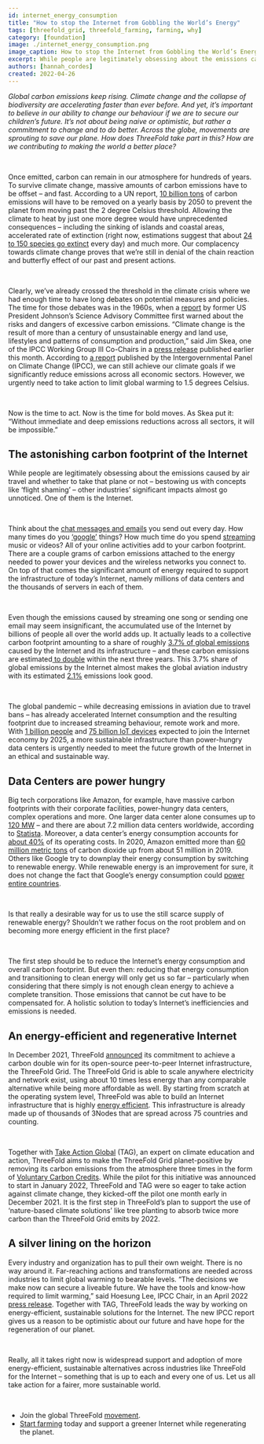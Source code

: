 ```yaml
---
id: internet_energy_consumption
title: "How to stop the Internet from Gobbling the World’s Energy"
tags: [threefold_grid, threefold_farming, farming, why]
category: [foundation]
image: ./internet_energy_consumption.png
image_caption: How to stop the Internet from Gobbling the World’s Energy
excerpt: While people are legitimately obsessing about the emissions caused by air travel, other industries’ significant climate impacts almost go unnoticed. One of them is the Internet. ThreeFold leads the way by working on energy-efficient, sustainable solutions for the Internet.
authors: [hannah_cordes]
created: 2022-04-26
---
```


*Global carbon emissions keep rising. Climate change and the collapse of biodiversity are accelerating faster than ever before. And yet, it’s important to believe in our ability to change our behaviour if we are to secure our children’s future. It’s not about being naive or optimistic, but rather a commitment to change and to do better. Across the globe, movements are sprouting to save our plane. How does ThreeFold take part in this? How are we contributing to making the world a better place?*  

<br/>

Once emitted, carbon can remain in our atmosphere for hundreds of years. To survive climate change, massive amounts of carbon emissions have to be offset – and fast. According to a UN report, [10 billion tons](https://www.technologyreview.com/2021/07/08/1027908/carbon-removal-hype-is-a-dangerous-distraction-climate-change/) of carbon emissions will have to be removed on a yearly basis by 2050 to prevent the planet from moving past the 2 degree Celsius threshold. Allowing the climate to heat by just one more degree would have unprecedented consequences – including the sinking of islands and coastal areas, accelerated rate of extinction (right now, estimations suggest that about [24 to 150 species go extinct](https://e360.yale.edu/features/global_extinction_rates_why_do_estimates_vary_so_wildly) every day) and much more. Our complacency towards climate change proves that we’re still in denial of the chain reaction and butterfly effect of our past and present actions.

<br/>

Clearly, we’ve already crossed the threshold in the climate crisis where we had enough time to have long debates on potential measures and policies. The time for those debates was in the 1960s, when a [report](https://www.climatefiles.com/climate-change-evidence/presidents-report-atmospher-carbon-dioxide/) by former US President Johnson’s Science Advisory Committee first warned about the risks and dangers of excessive carbon emissions. “Climate change is the result of more than a century of unsustainable energy and land use, lifestyles and patterns of consumption and production,” said Jim Skea, one of the IPCC Working Group III Co-Chairs in a [press release](https://www.enviro.or.id/2022/04/ipcc-press-release/) published earlier this month. According to [a report](https://www.ipcc.ch/report/sixth-assessment-report-working-group-3/) published by the Intergovernmental Panel on Climate Change (IPCC), we can still achieve our climate goals if we significantly reduce emissions across all economic sectors. However, we urgently need to take action to limit global warming to 1.5 degrees Celsius.

<br/>

Now is the time to act. Now is the time for bold moves. As Skea put it: “Without immediate and deep emissions reductions across all sectors, it will be impossible.”

## The astonishing carbon footprint of the Internet

While people are legitimately obsessing about the emissions caused by air travel and whether to take that plane or not – bestowing us with concepts like ‘flight shaming’ – other industries’ significant impacts almost go unnoticed. One of them is the Internet.

<br/>

Think about the [chat messages and emails](https://carbonliteracy.com/the-carbon-cost-of-an-email/) you send out every day. How many times do you [‘google’](https://www.fastcompany.com/90171268/internet_impact_visualized) things? How much time do you spend [streaming](https://www.carbontrust.com/resources/carbon-impact-of-video-streaming) music or videos? All of your online activities add to your carbon footprint. There are a couple grams of carbon emissions attached to the energy needed to power your devices and the wireless networks you connect to. On top of that comes the significant amount of energy required to support the infrastructure of today’s Internet, namely millions of data centers and the thousands of servers in each of them.

<br/>

Even though the emissions caused by streaming one song or sending one email may seem insignificant, the accumulated use of the Internet by billions of people all over the world adds up. It actually leads to a collective carbon footprint amounting to a share of roughly [3.7% of global emissions](https://www.bbc.com/future/article/20200305-why-your-internet-habits-are-not-as-clean-as-you-think) caused by the Internet and its infrastructure – and these carbon emissions are estimated[ to double](https://www.bbc.com/future/article/20200305-why-your-internet-habits-are-not-as-clean-as-you-think) within the next three years. This 3.7% share of global emissions by the Internet almost makes the global aviation industry with its estimated [2.1%](https://www.atag.org/facts-figures.html) emissions look good.

<br/>

The global pandemic – while decreasing emissions in aviation due to travel bans – has already accelerated Internet consumption and the resulting footprint due to increased streaming behaviour, remote work and more. With [1 billion people](https://www.cisco.com/c/en/us/solutions/executive-perspectives/annual-internet-report/index.html) and [75 billion IoT devices](https://www.statista.com/statistics/471264/iot-number-of-connected-devices-worldwide/#:~:text=Internet%20of%20Things%20%2D%20number%20of%20connected%20devices%20worldwide%202015%2D2025&text=By%202025%2C%20forecasts%20suggest%20that,IoT%20installed%20base%20in%202019.) expected to join the Internet economy by 2025, a more sustainable infrastructure than power-hungry data centers is urgently needed to meet the future growth of the Internet in an ethical and sustainable way.

## Data Centers are power hungry

Big tech corporations like Amazon, for example, have massive carbon footprints with their corporate facilities, power-hungry data centers, complex operations and more. One larger data center alone consumes up to [120 MW](https://www.datacenterdynamics.com/en/opinions/from-the-sensor-to-the-data-center/) – and there are about 7.2 million data centers worldwide, according to [Statista](https://www.statista.com/statistics/500458/worldwide-datacenter-and-it-sites/). Moreover, a data center’s energy consumption accounts for [about 40%](https://www.datacenterdynamics.com/en/opinions/from-the-sensor-to-the-data-center/) of its operating costs. In 2020, Amazon emitted more than [60 million metric tons](https://sustainability.aboutamazon.com/environment/sustainable-operations/carbon-footprint) of carbon dioxide up from about 51 million in 2019. Others like Google try to downplay their energy consumption by switching to renewable energy. While renewable energy is an improvement for sure, it does not change the fact that Google’s energy consumption could [power entire countries](https://www.forbes.com/sites/robertbryce/2020/10/21/googles-dominance-is-fueled-by-zambia-size-amounts-of-electricity/).

<br/>

Is that really a desirable way for us to use the still scarce supply of renewable energy? Shouldn’t we rather focus on the root problem and on becoming more energy efficient in the first place?

<br/>

The first step should be to reduce the Internet’s energy consumption and overall carbon footprint. But even then: reducing that energy consumption and transitioning to clean energy will only get us so far – particularly when considering that there simply is not enough clean energy to achieve a complete transition. Those emissions that cannot be cut have to be compensated for. A holistic solution to today’s Internet’s inefficiencies and emissions is needed.

## An energy-efficient and regenerative Internet

In December 2021, ThreeFold [announced](https://www.prnewswire.com/news-releases/threefold-and-take-action-global-partner-to-bring-internet-access-to-1-billion-people-across-the-globe-301446693.html) its commitment to achieve a carbon double win for its open-source peer-to-peer Internet infrastructure, the ThreeFold Grid. The ThreeFold Grid is able to scale anywhere electricity and network exist, using about 10 times less energy than any comparable alternative while being more affordable as well. By starting from scratch at the operating system level, ThreeFold was able to build an Internet infrastructure that is highly [energy efficient](https://threefold.io/blog/post/for_our_planet/). This infrastructure is already made up of thousands of 3Nodes that are spread across 75 countries and counting.

<br/>

Together with [Take Action Global](https://forum.threefold.io/t/driving-regeneration-with-tag/2120?u=hannahcordes) (TAG), an expert on climate education and action, ThreeFold aims to make the ThreeFold Grid planet-positive by removing its carbon emissions from the atmosphere three times in the form of [Voluntary Carbon Credits](https://forum.threefold.io/t/threefold-on-track-to-be-planet-positive/2097?u=hannahcordes). While the pilot for this initiative was announced to start in January 2022, ThreeFold and TAG were so eager to take action against climate change, they kicked-off the pilot one month early in December 2021. It is the first step in ThreeFold’s plan to support the use of ‘nature-based climate solutions’ like tree planting to absorb twice more carbon than the ThreeFold Grid emits by 2022. 

## A silver lining on the horizon

Every industry and organization has to pull their own weight. There is no way around it. Far-reaching actions and transformations are needed across industries to limit global warming to bearable levels. “The decisions we make now can secure a liveable future. We have the tools and know-how required to limit warming,” said Hoesung Lee, IPCC Chair, in an April 2022 [press release](https://www.enviro.or.id/2022/04/ipcc-press-release/). Together with TAG, ThreeFold leads the way by working on energy-efficient, sustainable solutions for the Internet. The new IPCC report gives us a reason to be optimistic about our future and have hope for the regeneration of our planet.

<br/>

Really, all it takes right now is widespread support and adoption of more energy-efficient, sustainable alternatives across industries like ThreeFold for the Internet – something that is up to each and every one of us. Let us all take action for a fairer, more sustainable world.

<br/>

* Join the global ThreeFold [movement](https://t.me/threefold).
* [Start farming](https://library.threefold.me/info/threefold#/tfgrid/farming/threefold__farming_intro) today and support a greener Internet while regenerating the planet.
